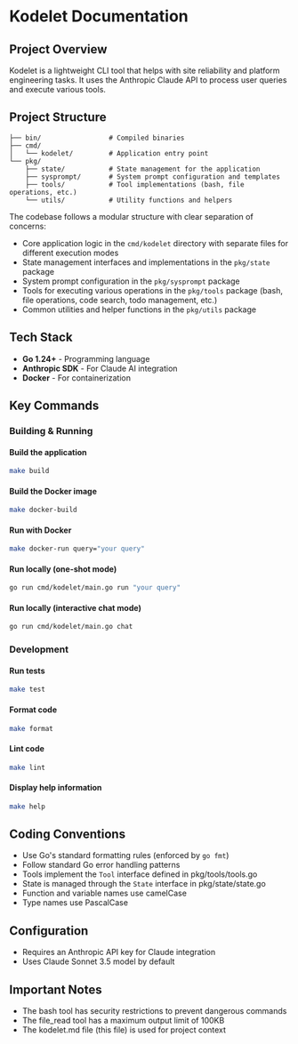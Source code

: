 # Kodelet Documentation

## Project Overview
Kodelet is a lightweight CLI tool that helps with site reliability and platform engineering tasks. It uses the Anthropic Claude API to process user queries and execute various tools.

## Project Structure
```
├── bin/                 # Compiled binaries
├── cmd/
│   └── kodelet/         # Application entry point
└── pkg/
    ├── state/           # State management for the application
    ├── sysprompt/       # System prompt configuration and templates
    ├── tools/           # Tool implementations (bash, file operations, etc.)
    └── utils/           # Utility functions and helpers
```

The codebase follows a modular structure with clear separation of concerns:
- Core application logic in the `cmd/kodelet` directory with separate files for different execution modes
- State management interfaces and implementations in the `pkg/state` package
- System prompt configuration in the `pkg/sysprompt` package
- Tools for executing various operations in the `pkg/tools` package (bash, file operations, code search, todo management, etc.)
- Common utilities and helper functions in the `pkg/utils` package

## Tech Stack
- **Go 1.24+** - Programming language
- **Anthropic SDK** - For Claude AI integration
- **Docker** - For containerization

## Key Commands

### Building & Running

#### Build the application
```bash
make build
```

#### Build the Docker image
```bash
make docker-build
```

#### Run with Docker
```bash
make docker-run query="your query"
```

#### Run locally (one-shot mode)
```bash
go run cmd/kodelet/main.go run "your query"
```

#### Run locally (interactive chat mode)
```bash
go run cmd/kodelet/main.go chat
```

### Development

#### Run tests
```bash
make test
```

#### Format code
```bash
make format
```

#### Lint code
```bash
make lint
```

#### Display help information
```bash
make help
```

## Coding Conventions
- Use Go's standard formatting rules (enforced by `go fmt`)
- Follow standard Go error handling patterns
- Tools implement the `Tool` interface defined in pkg/tools/tools.go
- State is managed through the `State` interface in pkg/state/state.go
- Function and variable names use camelCase
- Type names use PascalCase

## Configuration
- Requires an Anthropic API key for Claude integration
- Uses Claude Sonnet 3.5 model by default

## Important Notes
- The bash tool has security restrictions to prevent dangerous commands
- The file_read tool has a maximum output limit of 100KB
- The kodelet.md file (this file) is used for project context
